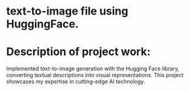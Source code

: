 # text-to-image file using HuggingFace.

# Description of project work:
Implemented text-to-image generation with the Hugging Face library, converting textual descriptions into visual representations. This project showcases my expertise in cutting-edge AI technology.
